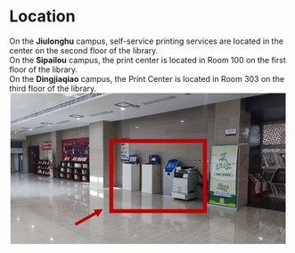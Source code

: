 # Location
On the **Jiulonghu** campus, self-service printing services are located in the center on the second floor of the library.  
On the **Sipailou** campus, the print center is located in Room 100 on the first floor of the library.  
On the **Dingjiaqiao** campus, the Print Center is located in Room 303 on the third floor of the library.  
 ![Location](images/image4.jpg)